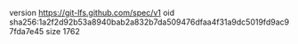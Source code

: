 version https://git-lfs.github.com/spec/v1
oid sha256:1a2f2d92b53a8940bab2a832b7da509476dfaa4f31a9dc5019fd9ac97fda7e45
size 1762

